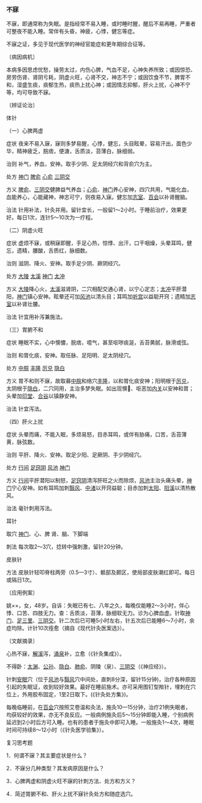 ### 不寐

不寐，即通常称为失眠。是指经常不易入睡，或时睡时醒，醒后不易再睡，严重者可整夜不能入睡。常伴有头昏，神疲，心悸，健忘等症。

不寐之证，多见于现代医学的神经官能症和更年期综合征等。

〔病因病机〕

本病多因思虑忧愁，操劳太过，内伤心脾，气血不足，心神失养所致；或因惊恐、房劳伤肾、肾阴亏耗，阴虚火旺，心肾不交，神志不宁；或因饮食不节，脾胃不和，湿盛生痰，痰郁生热，痰热上扰心神；或因情志抑郁，肝火上扰，心神不宁等，均可导致不寐。

〔辨证论治〕

体针

（一）心脾两虚

症状  夜来不易入寐，寐则多梦易醒，心悸，健忘，头目眩晕，容易汗出，面色少华，精神疲乏，脘痞，便溏，舌质淡，苔薄白，脉细弱。

治则  补气，养血，安神。取手少阴、足太阴经穴和背俞穴为主。

处方  [神门](https://www.gmzyjc.com/read/zjs/zjs3.1.4-6-0.0.2.3.7.md)  [脾俞](https://www.gmzyjc.com/read/zjs/zjs3.1.7-8-0.0.1.3.20.md)  [心俞](https://www.gmzyjc.com/read/zjs/zjs3.1.7-8-0.0.1.3.15.md)  [三阴交](https://www.gmzyjc.com/read/zjs/zjs3.1.4-6-0.0.1.3.6.md)

方义  [脾俞](https://www.gmzyjc.com/read/zjs/zjs3.1.7-8-0.0.1.3.20.md)、[三阴交](https://www.gmzyjc.com/read/zjs/zjs3.1.4-6-0.0.1.3.6.md)健脾益气养血；[心俞](https://www.gmzyjc.com/read/zjs/zjs3.1.7-8-0.0.1.3.15.md)、[神门](https://www.gmzyjc.com/read/zjs/zjs3.1.4-6-0.0.2.3.7.md)养心安神，四穴共用，气能化血，血能养心，心能藏神，神志可宁，则夜易入寐。健忘加[志室](https://www.gmzyjc.com/read/zjs/zjs3.1.7-8-0.0.1.3.52.md)、[百会](https://www.gmzyjc.com/read/zjs/zjs3.2.2-0.0.1.3.20.md)以补肾醒脑。

治法  针用补法，针灸并用。留针宜长，一般留1～2小时。于睡前治疗，效果更好。每日1次，连针5～10次为一疗程。

（二）阴虚火旺

症状  虚烦不寐，或稍寐即醒，手足心热，惊悸、出汗，口干咽燥，头晕耳鸣，健忘，遗精，腰酸，舌质红，脉细数。

治则  滋阴、降火、安神。取手足少阴、厥阴经穴。

处方  [大陵](https://www.gmzyjc.com/read/zjs/zjs3.1.9-12-0.0.1.3.7.md)  [太溪](https://www.gmzyjc.com/read/zjs/zjs3.1.7-8-0.0.2.3.3.md)  [神门](https://www.gmzyjc.com/read/zjs/zjs3.1.4-6-0.0.2.3.7.md)  [太冲](https://www.gmzyjc.com/read/zjs/zjs3.1.9-12-0.0.4.3.3.md)

方义  [大陵](https://www.gmzyjc.com/read/zjs/zjs3.1.9-12-0.0.1.3.7.md)降心火，[太溪](https://www.gmzyjc.com/read/zjs/zjs3.1.7-8-0.0.2.3.3.md)滋肾阴，二穴相配交通心肾，以宁心定志；[太冲](https://www.gmzyjc.com/read/zjs/zjs3.1.9-12-0.0.4.3.3.md)平肝潜阳，[神门](https://www.gmzyjc.com/read/zjs/zjs3.1.4-6-0.0.2.3.7.md)镇心安神。眩晕还可加[风池](https://www.gmzyjc.com/read/zjs/zjs3.1.9-12-0.0.3.3.20.md)以清头目；耳鸣加[听宫](https://www.gmzyjc.com/read/zjs/zjs3.1.4-6-0.0.3.3.19.md)以益聪开窍；遗精加[志室](https://www.gmzyjc.com/read/zjs/zjs3.1.7-8-0.0.1.3.52.md)以补肾壮腰。

治法  针宜用补泻兼施法。

（三）胃腑不和

症状  睡眠不实，心中懊憹，脘痞，噫气，甚至呕哕痰涎，舌苔黄腻，脉滑或弦。

治则  和胃化痰，安神。取任脉、足阳明、足太阴经穴。

处方  [中脘](https://www.gmzyjc.com/read/zjs/zjs3.2.1-0.1.1.3.11.md)  [丰隆](https://www.gmzyjc.com/read/zjs/zjs3.1.1-3-0.1.3.3.40.md)  [厉兑](https://www.gmzyjc.com/read/zjs/zjs3.1.1-3-0.1.3.3.45.md)  [隐白](https://www.gmzyjc.com/read/zjs/zjs3.1.4-6-0.0.1.3.1.md)

方义  胃不和则不寐，故取募[中脘](https://www.gmzyjc.com/read/zjs/zjs3.2.1-0.1.1.3.11.md)和络穴[丰隆](https://www.gmzyjc.com/read/zjs/zjs3.1.1-3-0.1.3.3.40.md)，以和胃化痰安神；阳明根于[厉兑](https://www.gmzyjc.com/read/zjs/zjs3.1.1-3-0.1.3.3.45.md)，太阴根于[隐白](https://www.gmzyjc.com/read/zjs/zjs3.1.4-6-0.0.1.3.1.md)，二穴同用，主治多梦失眠。如出现懊𢙐、呕恶加[内关](https://www.gmzyjc.com/read/zjs/zjs3.1.9-12-0.0.1.3.6.md)以安神和胃；头晕加[印堂](https://www.gmzyjc.com/read/zjs/zjs3.4-0.1.1.2.0.md)、[合谷](https://www.gmzyjc.com/read/zjs/zjs3.1.1-3-0.1.2.3.4.md)以镇静安神。

治法  针宜泻法。

（四）肝火上扰

症状  头晕而痛，不能入眠，多烦易怒，目赤耳鸣，或伴有胁痛，口苦，舌苔薄黄，脉弦数。

治则  平肝、降火、安神。取足少阳、足厥阴、手少阴经穴。

处方  [行间](https://www.gmzyjc.com/read/zjs/zjs3.1.9-12-0.0.4.3.2.md)  [足窍阴](https://www.gmzyjc.com/read/zjs/zjs3.1.9-12-0.0.3.3.44.md)  [风池](https://www.gmzyjc.com/read/zjs/zjs3.1.9-12-0.0.3.3.20.md)  [神门](https://www.gmzyjc.com/read/zjs/zjs3.1.4-6-0.0.2.3.7.md)

方义  [行间](https://www.gmzyjc.com/read/zjs/zjs3.1.9-12-0.0.4.3.2.md)平肝潜阳以制怒，[足窍阴](https://www.gmzyjc.com/read/zjs/zjs3.1.9-12-0.0.3.3.44.md)清泻肝旺之火而除烦，[风池](https://www.gmzyjc.com/read/zjs/zjs3.1.9-12-0.0.3.3.20.md)主治头痛头晕，[神门](https://www.gmzyjc.com/read/zjs/zjs3.1.4-6-0.0.2.3.7.md)宁心安神。如有耳鸣加刺[翳风](https://www.gmzyjc.com/read/zjs/zjs3.1.9-12-0.0.2.3.17.md)、[中渚](https://www.gmzyjc.com/read/zjs/zjs3.1.9-12-0.0.2.3.3.md)以开窍益聪；目赤加刺[太阳](https://www.gmzyjc.com/read/zjs/zjs3.4-0.1.1.4.0.md)、[阳溪](https://www.gmzyjc.com/read/zjs/zjs3.1.1-3-0.1.2.3.5.md)以清热散风。

治法  毫针刺用泻法。

耳针

取穴  [神门](https://www.gmzyjc.com/read/zjs/zjs3.1.4-6-0.0.2.3.7.md)、心、脾  肾、脑、下脚端

刺法  每次取2～3穴，捻转中强刺激，留针20分钟。

皮肤针

方法  皮肤针轻叩脊柱两旁（0.5—3寸）、骶部及颞区，使局部皮肤潮红即可。每日或隔日1次。

〔应用例案〕

姚××，女，48岁。自诉：失眠已有七、八年之久，每晚仅能睡2～3小时，伴心悸、口苦、四肢无力。查：舌质淡，苔薄，脉细软无力。诊为心脾血虚。针取[神门](https://www.gmzyjc.com/read/zjs/zjs3.1.4-6-0.0.2.3.7.md)、[足三里](https://www.gmzyjc.com/read/zjs/zjs3.1.1-3-0.1.3.3.36.md)、[三阴交](https://www.gmzyjc.com/read/zjs/zjs3.1.4-6-0.0.1.3.6.md)。针二次后已可睡5小时左右，针五次后已能睡6～7小时，余症均除。计针10次痊愈（摘自《现代针灸医案选》）。

〔文献摘录〕

心热不寐，[解溪](https://www.gmzyjc.com/read/zjs/zjs3.1.1-3-0.1.3.3.41.md)泻，[涌泉](https://www.gmzyjc.com/read/zjs/zjs3.1.7-8-0.0.2.3.1.md)补，立愈（《针灸集成》）。

不得卧：[太渊](https://www.gmzyjc.com/read/zjs/zjs3.1.1-3-0.1.1.3.9.md)、[公孙](https://www.gmzyjc.com/read/zjs/zjs3.1.4-6-0.0.1.3.4.md)、[隐白](https://www.gmzyjc.com/read/zjs/zjs3.1.4-6-0.0.1.3.1.md)、[肺俞](https://www.gmzyjc.com/read/zjs/zjs3.1.7-8-0.0.1.3.13.md)、阴陵（泉）、[三阴交](https://www.gmzyjc.com/read/zjs/zjs3.1.4-6-0.0.1.3.6.md)（《神应经》）。

针刺[安眠](https://www.gmzyjc.com/read/zjs/zjs3.4-0.1.1.11.0.md)穴（位于[风池](https://www.gmzyjc.com/read/zjs/zjs3.1.9-12-0.0.3.3.20.md)与[翳风](https://www.gmzyjc.com/read/zjs/zjs3.1.9-12-0.0.2.3.17.md)穴中间处，直刺8分深，留针15分钟)，治疗各种原因引起的失眠证，收到较好效果。最好在睡前施术。亦可采用图钉型揿针，埋刺在穴位上，外用胶布固定，1至2日取下。(《针灸处方集》)。

每晚临睡前，在[百会](https://www.gmzyjc.com/read/zjs/zjs3.2.2-0.0.1.3.20.md)穴按照艾卷温和灸法，施灸10—15分钟，治疗21例失眠者，均获较好的效果，亦无不良反应。一般病例施灸后5～15分钟即能入睡，个别病例延迟到2小时后方可入睡。也有的患者于施灸中即可入睡。一般施灸1～4次，睡眠时间可持续8～12小时（《针灸医学验集》）。

复习思考题

1．何谓不寐？其主要症状是什么？

2．不寐分几种类型？其发病原因是什么？

3．心脾两虚和阴虚火旺不寐的针刺方法、处方和方义？

4．简述胃腑不和、肝火上扰不寐针灸处方和随症选穴。

 
